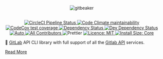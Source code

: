 <div align="center">
  <br>
  <img alt="gitbeaker" src=".github/ASSETS/header.svg">
</div>
<br>
<p align="center">
<a href="https://circleci.com/gh/jdalrymple/gitbeaker/tree/master">
  <img src="https://circleci.com/gh/jdalrymple/gitbeaker/tree/master.svg?style=svg" alt="CircleCI Pipeline Status">
</a>
<a href="https://codeclimate.com/github/jdalrymple/gitbeaker">
  <img src="https://codeclimate.com/github/jdalrymple/gitbeaker/badges/gpa.svg" alt="Code Climate maintainability">
</a>
<a href="https://codecov.io/gh/jdalrymple/gitbeaker">
  <img src="https://img.shields.io/codecov/c/github/jdalrymple/gitbeaker/master.svg" alt="CodeCov test coverage">
</a>
<a href="https://david-dm.org/jdalrymple/gitbeaker?path=packages/cli">
  <img src="https://status.david-dm.org/gh/jdalrymple/gitbeaker.svg?path=packages/cli" alt="Dependency Status" />
</a>
<a href="https://david-dm.org/jdalrymple/gitbeaker?path=packages/cli&type=dev">
  <img src="https://status.david-dm.org/gh/jdalrymple/gitbeaker.svg?path=packages/cli&type=dev" alt="Dev Dependency Status" />
</a>
<a href="https://github.com/intuit/auto">
  <img src="https://img.shields.io/badge/release-auto.svg?colorA=888888&colorB=9B065A&label=auto" alt="Auto">
</a>
<a href="#contributors-">
  <img src="https://img.shields.io/badge/all_contributors-orange.svg?style=round" alt="All Contributors" />
</a>
<img src="https://img.shields.io/badge/code%20style-prettier-ff69b4.svg" alt="Prettier">  
  <a href="LICENSE.md">
    <img src="https://img.shields.io/badge/License-MIT-yellow.svg" alt="Licence: MIT">
  </a>
  <a href="https://packagephobia.now.sh/result?p=@gitbeaker/cli">
    <img src="https://packagephobia.now.sh/badge?p=@gitbeaker/cli" alt="Install Size: Core">
  </a>
</p>

🤖 [GitLab](https://gitlab.com/gitlab-org/gitlab/) API CLI library with full support of all the [Gitlab API](https://gitlab.com/gitlab-org/gitlab/tree/master/doc/api) services.

[Read More](https://github.com/jdalrymple/gitbeaker#readme)
